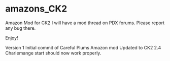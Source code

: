 # amazons_CK2
Amazon Mod for CK2
I will have a mod thread on PDX forums. Please report any bug there.

Enjoy!

Version 1
Initial commit of Careful Plums Amazon mod Updated to CK2 2.4
Charlemange start should now work properly.
